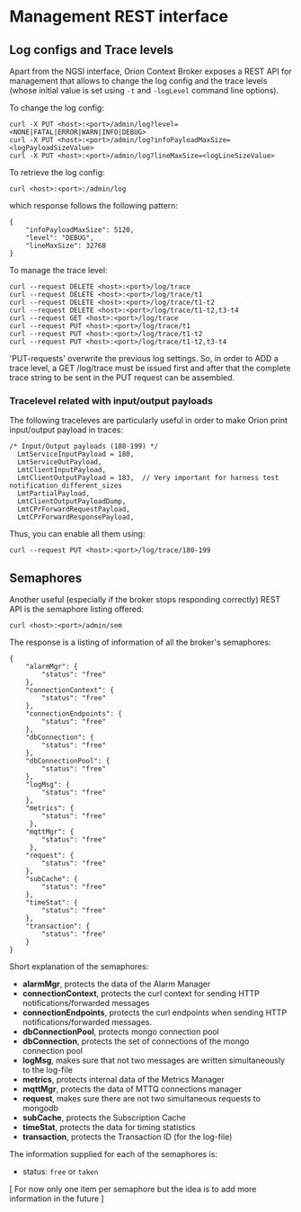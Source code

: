 # Management REST interface

## Log configs and Trace levels
Apart from the NGSI interface, Orion Context Broker exposes a REST
API for management that allows to change the log config and the trace levels
(whose initial value is set using `-t` and `-logLevel` command line options).

To change the log config:

```
curl -X PUT <host>:<port>/admin/log?level=<NONE|FATAL|ERROR|WARN|INFO|DEBUG>
curl -X PUT <host>:<port>/admin/log?infoPayloadMaxSize=<logPayloadSizeValue>
curl -X PUT <host>:<port>/admin/log?lineMaxSize=<logLineSizeValue>
```

To retrieve the log config:

```
curl <host>:<port>:/admin/log
```

which response follows the following pattern:

```
{
    "infoPayloadMaxSize": 5120,
    "level": "DEBUG",
    "lineMaxSize": 32768
}
```



To manage the trace level:

```
curl --request DELETE <host>:<port>/log/trace
curl --request DELETE <host>:<port>/log/trace/t1
curl --request DELETE <host>:<port>/log/trace/t1-t2
curl --request DELETE <host>:<port>/log/trace/t1-t2,t3-t4
curl --request GET <host>:<port>/log/trace
curl --request PUT <host>:<port>/log/trace/t1
curl --request PUT <host>:<port>/log/trace/t1-t2
curl --request PUT <host>:<port>/log/trace/t1-t2,t3-t4
```

'PUT-requests' overwrite the previous log settings. So, in order to ADD
a trace level, a GET /log/trace must be issued first and after that the
complete trace string to be sent in the PUT request can be assembled.

### Tracelevel related with input/output payloads

The following traceleves are particularly useful in order to make Orion
print input/output payload in traces:

```
/* Input/Output payloads (180-199) */
  LmtServiceInputPayload = 180,
  LmtServiceOutPayload,
  LmtClientInputPayload,
  LmtClientOutputPayload = 183,  // Very important for harness test notification_different_sizes
  LmtPartialPayload,
  LmtClientOutputPayloadDump,
  LmtCPrForwardRequestPayload,
  LmtCPrForwardResponsePayload,
```

Thus, you can enable all them using:

```
curl --request PUT <host>:<port>/log/trace/180-199
```

## Semaphores
Another useful (especially if the broker stops responding correctly) REST API is
the semaphore listing offered:


```
curl <host>:<port>/admin/sem
```

The response is a listing of information of all the broker's semaphores:

```
{
    "alarmMgr": {
        "status": "free"
    },
    "connectionContext": {
        "status": "free"
    },
    "connectionEndpoints": {
        "status": "free"
    },
    "dbConnection": {
        "status": "free"
    },
    "dbConnectionPool": {
        "status": "free"
    },
    "logMsg": {
        "status": "free"
    },
    "metrics": {
        "status": "free"
     },
    "mqttMgr": {
        "status": "free"
     },
    "request": {
        "status": "free"
    },
    "subCache": {
        "status": "free"
    },
    "timeStat": {
        "status": "free"
    },
    "transaction": {
        "status": "free"
    }
}
```

Short explanation of the semaphores:
* **alarmMgr**, protects the data of the Alarm Manager 
* **connectionContext**, protects the curl context for sending HTTP notifications/forwarded messages
* **connectionEndpoints**, protects the curl endpoints when sending HTTP notifications/forwarded messages.
* **dbConnectionPool**, protects mongo connection pool
* **dbConnection**, protects the set of connections of the mongo connection pool
* **logMsg**, makes sure that not two messages are written simultaneously to the log-file
* **metrics**, protects internal data of the Metrics Manager
* **mqttMgr**, protects the data of MTTQ connections manager
* **request**, makes sure there are not two simultaneous requests to mongodb 
* **subCache**, protects the Subscription Cache
* **timeStat**, protects the data for timing statistics
* **transaction**, protects the Transaction ID (for the log-file)

The information supplied for each of the semaphores is:
* status:  `free` or `taken`

[ For now only one item per semaphore but the idea is to add more information in the future ]
